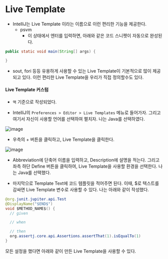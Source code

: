 <h1> Live Template </h1>

- IntelliJ는 Live Template 이라는 이름으로 이런 편리한 기능을 제공한다.
  - psvm
    - 이 상태에서 엔터를 입력하면, 아래와 같은 코드 스니펫이 자동으로 완성된다.
``` java
public static void main(String[] args) {

}

```

- sout, fori 등등 유용하게 사용할 수 있는 Live Template이 기본적으로 많이 제공되고 있다. 이런 편리한 Live Template을 우리가 직접 정의할수도 있다.


<h4> Live Template 커스텀 </h4>

- `맥` 기준으로 작성되었다.

- IntelliJ의 `Preferences > Editor > Live Templates` 메뉴로 들어가자. 그리고 여기서 자신이 사용할 언어를 선택하여 펼치자. 나는 Java를 선택하였다.

![image](https://user-images.githubusercontent.com/74536458/203461909-13f98a45-9f94-40ca-a6e9-6e8258e647bc.png)

- 우측의 + 버튼을 클릭하고, Live Template을 클릭한다.

![image](https://user-images.githubusercontent.com/74536458/203461926-c656ff88-7a7c-4aad-ba23-b07af5e1efac.png)

- Abbreviation에 단축어 이름을 입력하고, Description에 설명을 적는다. 그리고 좌측 하단 Define 버튼을 클릭하여, Live Template을 사용할 환경을 선택한다. 나는 Java를 선택했다.

- 마지막으로 Template Text에 코드 템플릿을 적어주면 된다. 이때, $로 텍스트를 감싸면 Live Template 변수로 사용할 수 있다. 나는 아래와 같이 작성했다.

```java
@org.junit.jupiter.api.Test
@DisplayName("$END$")
void $METHOD_NAME$() {
  // given

  // when

  // then
  org.assertj.core.api.Assertions.assertThat(1).isEqualTo(1)
}
```

모든 설정을 했다면 아래와 같이 만든 Live Template을 사용할 수 있다.
